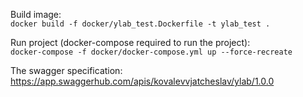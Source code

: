 Build image:  
`docker build -f docker/ylab_test.Dockerfile -t ylab_test .`

Run project (docker-compose required to run the project):  
`docker-compose -f docker/docker-compose.yml up --force-recreate`

The swagger specification:  
https://app.swaggerhub.com/apis/kovalevvjatcheslav/ylab/1.0.0